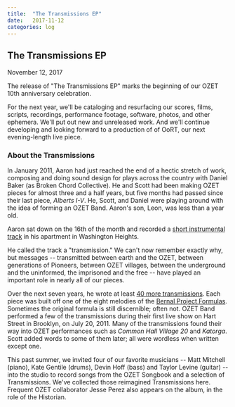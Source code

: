 ```yaml
---
title:  "The Transmissions EP"
date:   2017-11-12
categories: log
---
```

## The Transmissions EP

November 12, 2017

The release of "The Transmissions EP" marks the beginning of our OZET 10th anniversary celebration.

For the next year, we'll be cataloging and resurfacing our scores, films, scripts, recordings, performance footage, software, photos, and other ephemera.  We'll put out new and unreleased work.  And we'll continue developing and looking forward to a production of of OoRT, our next evening-length live piece.

### About the Transmissions

In January 2011, Aaron had just reached the end of a hectic stretch of work, composing and doing sound design for plays across the country with Daniel Baker (as Broken Chord Collective).  He and Scott had been making OZET pieces for almost three and a half years, but five months had passed since their last piece, *Alberts I-V*.  He, Scott, and Daniel were playing around with the idea of forming an OZET Band.  Aaron's son, Leon, was less than a year old.

Aaron sat down on the 16th of the month and recorded a [short instrumental track](https://soundcloud.com/on_the_ozet/t-1102-1-16?in=on_the_ozet/sets/ozet-music-transmissions) in his apartment in Washington Heights.

He called the track a "transmission."  We can't now remember exactly why, but messages -- transmitted between earth and the OZET, between generations of Pioneers, between OZET villages, between the underground and the uninformed, the imprisoned and the free -- have played an important role in nearly all of our pieces.

Over the next seven years, he wrote at least [40 more transmissions](https://soundcloud.com/on_the_ozet/sets/ozet-music-transmissions).  Each piece was built off one of the eight melodies of the [Bernal Project Formulas](http://localhost.nytimes.com:4000/assets/scores/bernal-formula.pdf).  Sometimes the original formula is still discernible; often not.  OZET Band performed a few of the transmissions during their first live show on Hart Street in Brooklyn, on July 20, 2011.  Many of the transmissions found their way into OZET performances such as *Common Hall Village 20* and *Katorga*.  Scott added words to some of them later; all were wordless when written except one.

This past summer, we invited four of our favorite musicians -- Matt Mitchell (piano), Kate Gentile (drums), Devin Hoff (bass) and Taylor Levine (guitar) -- into the studio to record songs from the OZET Songbook and a selection of Transmissions.  We've collected those reimagined Transmissions here.  Frequent OZET collaborator Jesse Perez also appears on the album, in the role of the Historian.  
